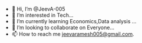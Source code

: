 - 👋 Hi, I’m @JeevA-005
- 👀 I’m interested in Tech...
- 🌱 I’m currently learning Economics,Data analysis ...
- 💞️ I’m looking to collaborate on Everyone...
- 📫 How to reach me jeevaramesh005@gmail.com.

<!---
JeevA-005/JeevA-005 is a ✨ special ✨ repository because its `README.md` (this file) appears on your GitHub profile.
You can click the Preview link to take a look at your changes.
--->
